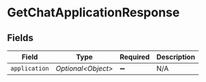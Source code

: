# GetChatApplicationResponse


## Fields

| Field               | Type                | Required            | Description         |
| ------------------- | ------------------- | ------------------- | ------------------- |
| `application`       | *Optional\<Object>* | :heavy_minus_sign:  | N/A                 |